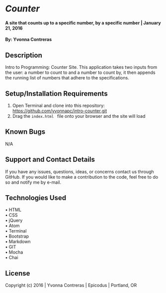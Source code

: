 # _Counter_

#### A site that counts up to a specific number, by a specific number   | January 21, 2016

#### By: Yvonna Contreras

## Description

Intro to Programming: Counter Site. This application takes two inputs from the user: a number to count to and a number to count by, it then appends the running list of numbers that adhere to the specifications.

## Setup/Installation Requirements

1. Open Terminal and clone into this repository: https://github.com/yvonnapc/intro-counter.git
2. Drag the ```index.html ``` file onto your browser and the site will load

## Known Bugs

N/A

## Support and Contact Details

If you have any issues, questions, ideas, or concerns contact us through GitHub. If you would like to make a contribution to the code, feel free to do so and notify me by e-mail.

## Technologies Used

• HTML<br>
• CSS<br>
• jQuery<br>
• Atom<br>
• Terminal<br>
• Bootstrap<br>
• Markdown<br>
• GIT<br>
• Mocha<br>
• Chai<br>

## License

Copyright (c) 2016  |  Yvonna Contreras  |  Epicodus  |  Portland, OR
